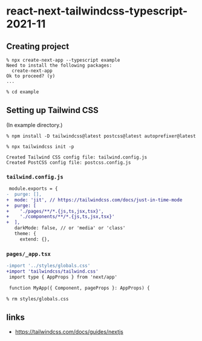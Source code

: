 # react-next-tailwindcss-typescript-2021-11

## Creating project

```
% npx create-next-app --typescript example
Need to install the following packages:
  create-next-app
Ok to proceed? (y)
...
```

```
% cd example
```

## Setting up Tailwind CSS

(In example directory.)

```
% npm install -D tailwindcss@latest postcss@latest autoprefixer@latest
```

```
% npx tailwindcss init -p

Created Tailwind CSS config file: tailwind.config.js
Created PostCSS config file: postcss.config.js
```

### `tailwind.config.js`

```diff
 module.exports = {
-  purge: [],
+  mode: 'jit', // https://tailwindcss.com/docs/just-in-time-mode
+  purge: [
+    './pages/**/*.{js,ts,jsx,tsx}',
+    './components/**/*.{js,ts,jsx,tsx}'
+  ],
   darkMode: false, // or 'media' or 'class'
   theme: {
     extend: {},
```

### `pages/_app.tsx`

```diff
-import '../styles/globals.css'
+import 'tailwindcss/tailwind.css'
 import type { AppProps } from 'next/app'

 function MyApp({ Component, pageProps }: AppProps) {
```

```
% rm styles/globals.css
```

## links

* https://tailwindcss.com/docs/guides/nextjs
